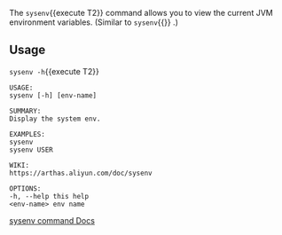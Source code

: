 The `sysenv`{{execute T2}} command allows you to view the current JVM environment variables. (Similar to `sysenv`{{}} .)

## Usage

`sysenv -h`{{execute T2}}

```
USAGE:
sysenv [-h] [env-name]

SUMMARY:
Display the system env.

EXAMPLES:
sysenv
sysenv USER

WIKI:
https://arthas.aliyun.com/doc/sysenv

OPTIONS:
-h, --help this help
<env-name> env name
```

[sysenv command Docs](https://arthas.aliyun.com/en/doc/sysenv.html)
